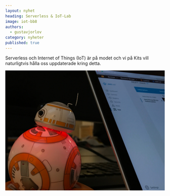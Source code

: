 ```yaml
---
layout: nyhet
heading: Serverless & IoT-Lab
image: iot-bb8
authors:
  - gustavjorlov
category: nyheter
published: true
---
```


Serverless och Internet of Things (IoT) är på modet och vi på Kits vill naturligtvis hålla oss uppdaterade kring detta.

![](/images/nyheter/iot-bb8.jpg "float-left")
